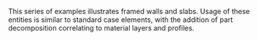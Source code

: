 ﻿This series of examples illustrates framed walls and slabs. Usage of these entities is similar to standard case elements, with the addition of part decomposition correlating to material layers and profiles.
